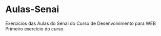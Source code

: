 # Aulas-Senai
Exercícios das Aulas do Senai do Curso de Desenvolvimento para WEB
Primeiro exercício do curso.
